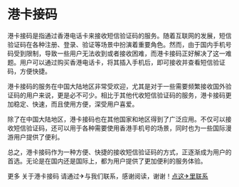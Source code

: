 # 港卡接码

港卡接码是指通过香港电话卡来接收短信验证码的服务。随着互联网的发展，短信验证码在各种注册、登录、验证等场景中扮演着重要角色。然而，由于国内手机号码受到限制，导致一些用户无法收到或者接收困难，而港卡接码正好解决了这一难题。用户可以通过购买香港电话卡，将其插入手机后，即可接收并查看短信验证码，方便快捷。

港卡接码的服务在中国大陆地区非常受欢迎，尤其是对于一些需要频繁接收国外验证码的用户来说，更是必不可少。相比于其他代收短信验证码的服务，港卡接码更加稳定、快速，而且使用方便，深受用户喜爱。

除了在中国大陆地区，港卡接码也在其他国家和地区得到了广泛应用。不仅可以接收短信验证码，还可以用于各种需要使用香港手机号的场景，同时也为一些国际漫游用户提供了便利。

总之，港卡接码作为一种方便、快捷的接收短信验证码的方式，正逐渐成为用户的首选。无论是在国内还是国际上，都为用户提供了更加便利的服务体验。

更多 关于港卡接码 请通过✈与我们联系，感谢阅读，谢谢！[点这✈里联系](https://1.k02.cc)